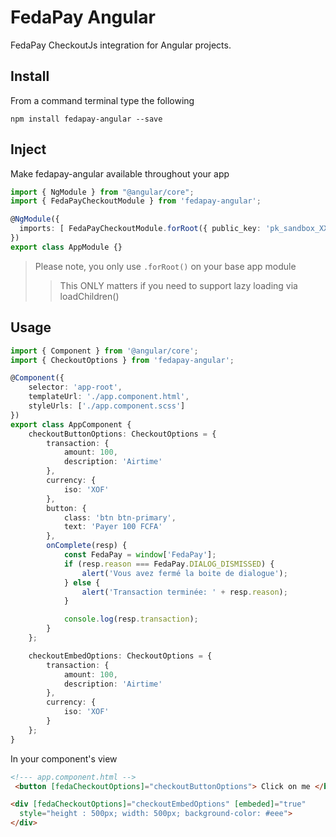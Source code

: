 # FedaPay Angular

FedaPay CheckoutJs integration for Angular projects.

## Install
From a command terminal type the following
```
npm install fedapay-angular --save
```

## Inject
Make fedapay-angular available throughout your app

```typescript
import { NgModule } from "@angular/core";
import { FedaPayCheckoutModule } from 'fedapay-angular';

@NgModule({
  imports: [ FedaPayCheckoutModule.forRoot({ public_key: 'pk_sandbox_XXXXXX' }) ]
})
export class AppModule {}
```

> Please note, you only use `.forRoot()` on your base app module
>> This ONLY matters if you need to support lazy loading via loadChildren()

## Usage

```typescript
import { Component } from '@angular/core';
import { CheckoutOptions } from 'fedapay-angular';

@Component({
    selector: 'app-root',
    templateUrl: './app.component.html',
    styleUrls: ['./app.component.scss']
})
export class AppComponent {
    checkoutButtonOptions: CheckoutOptions = {
        transaction: {
            amount: 100,
            description: 'Airtime'
        },
        currency: {
            iso: 'XOF'
        },
        button: {
            class: 'btn btn-primary',
            text: 'Payer 100 FCFA'
        },
        onComplete(resp) {
            const FedaPay = window['FedaPay'];
            if (resp.reason === FedaPay.DIALOG_DISMISSED) {
                alert('Vous avez fermé la boite de dialogue');
            } else {
                alert('Transaction terminée: ' + resp.reason);
            }

            console.log(resp.transaction);
        }
    };

    checkoutEmbedOptions: CheckoutOptions = {
        transaction: {
            amount: 100,
            description: 'Airtime'
        },
        currency: {
            iso: 'XOF'
        }
    };
}
```
In your component's view

```html
<!--- app.component.html -->
 <button [fedaCheckoutOptions]="checkoutButtonOptions"> Click on me </button>

<div [fedaCheckoutOptions]="checkoutEmbedOptions" [embeded]="true"
  style="height : 500px; width: 500px; background-color: #eee">
</div>
```
